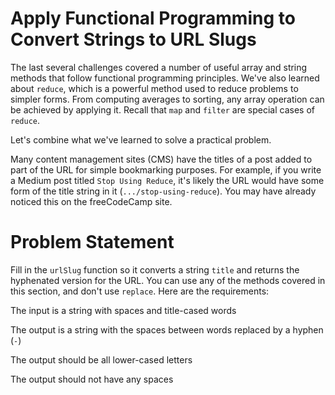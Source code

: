 # Apply Functional Programming to Convert Strings to URL Slugs
The last several challenges covered a number of useful array and string methods that follow functional programming principles. We've also learned about ```reduce```, which is a powerful method used to reduce problems to simpler forms. From computing averages to sorting, any array operation can be achieved by applying it. Recall that ```map``` and ```filter``` are special cases of ```reduce```.

Let's combine what we've learned to solve a practical problem.

Many content management sites (CMS) have the titles of a post added to part of the URL for simple bookmarking purposes. For example, if you write a Medium post titled ```Stop Using Reduce```, it's likely the URL would have some form of the title string in it (```.../stop-using-reduce```). You may have already noticed this on the freeCodeCamp site.

# Problem Statement
Fill in the ```urlSlug``` function so it converts a string ```title``` and returns the hyphenated version for the URL. You can use any of the methods covered in this section, and don't use ```replace```. Here are the requirements:

The input is a string with spaces and title-cased words

The output is a string with the spaces between words replaced by a hyphen (```-```)

The output should be all lower-cased letters

The output should not have any spaces
